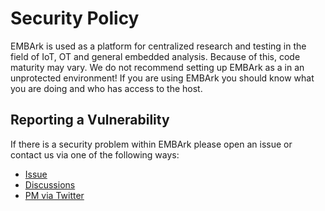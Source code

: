 # Security Policy

EMBArk is used as a platform for centralized research and testing in the field of IoT, OT and general embedded analysis. Because of this, code maturity may vary. We do not recommend setting up EMBArk as a in an unprotected environment! If you are using EMBArk you should know what you are doing and who has access to the host.

## Reporting a Vulnerability

If there is a security problem within EMBArk please open an issue or contact us via one of the following ways:
* [Issue](https://github.com/e-m-b-a/embark/issues)
* [Discussions](https://github.com/e-m-b-a/embark/discussions)
* [PM via Twitter](https://twitter.com/securefirmware)
